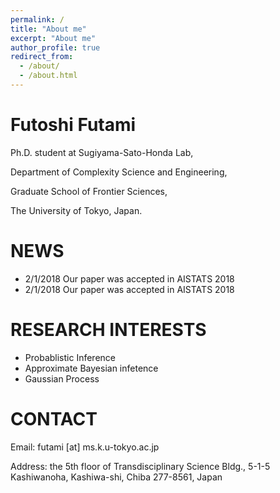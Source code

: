 ```yaml
---
permalink: /
title: "About me"
excerpt: "About me"
author_profile: true
redirect_from: 
  - /about/
  - /about.html
---
```


# Futoshi Futami

Ph.D. student at Sugiyama-Sato-Honda Lab,

Department of Complexity Science and Engineering,

Graduate School of Frontier Sciences,

The University of Tokyo, Japan.



# NEWS
- 2/1/2018 Our paper was accepted in AISTATS 2018
- 2/1/2018 Our paper was accepted in AISTATS 2018

# RESEARCH INTERESTS
- Probablistic Inference
- Approximate Bayesian infetence
- Gaussian Process

# CONTACT

Email: futami [at] ms.k.u-tokyo.ac.jp

Address: the 5th floor of Transdisciplinary Science Bldg., 5-1-5 Kashiwanoha, Kashiwa-shi, Chiba 277-8561, Japan
